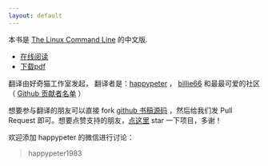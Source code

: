 ```yaml
---
layout: default
---
```


本书是 [The Linux Command Line](http://linuxcommand.org/) 的中文版.

* [在线阅读](book)
* [下载pdf](https://github.com/billie66/TLCL/releases/download/v1/tlcl-cn.pdf)

翻译由好奇猫工作室发起， 翻译者是：<a href="https://github.com/happypeter">happypeter</a> ， <a href="http://github.com/billie66">billie66</a> 和最最可爱的社区
（ <a href="https://github.com/billie66/TLCL/graphs/contributors">Github 贡献者名单</a> ）

想要参与翻译的朋友可以直接 fork [github 书稿源码](https://github.com/billie66/TLCL) ，然后给我们发 Pull Request 即可。想要点赞支持的朋友，[点这里](https://github.com/billie66/TLCL) star 一下项目，多谢！

欢迎添加 happypeter 的微信进行讨论：

<blockquote>
happypeter1983
</blockquote>
